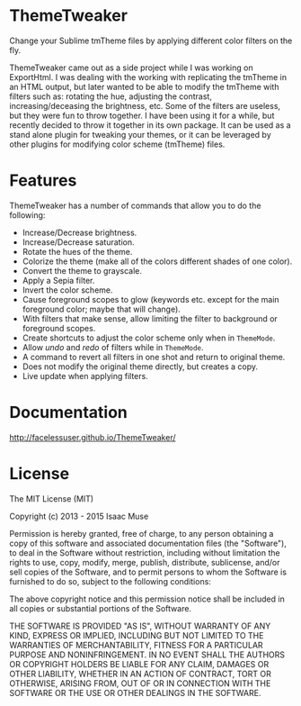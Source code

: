 # ThemeTweaker
Change your Sublime tmTheme files by applying different color filters on the fly.

ThemeTweaker came out as a side project while I was working on ExportHtml.  I was dealing with the working with replicating the tmTheme in an HTML output, but later wanted to be able to modify the tmTheme with filters such as: rotating the hue, adjusting the contrast, increasing/deceasing the brightness, etc.  Some of the filters are useless, but they were fun to throw together.  I have been using it for a while, but recently decided to throw it together in its own package.  It can be used as a stand alone plugin for tweaking your themes, or it can be leveraged by other plugins for modifying color scheme (tmTheme) files.

# Features
ThemeTweaker has a number of commands that allow you to do the following:

- Increase/Decrease brightness.
- Increase/Decrease saturation.
- Rotate the hues of the theme.
- Colorize the theme (make all of the colors different shades of one color).
- Convert the theme to grayscale.
- Apply a Sepia filter.
- Invert the color scheme.
- Cause foreground scopes to glow (keywords etc. except for the main foreground color; maybe that will change).
- With filters that make sense, allow limiting the filter to background or foreground scopes.
- Create shortcuts to adjust the color scheme only when in `ThemeMode`.
- Allow *undo* and *redo* of filters while in `ThemeMode`.
- A command to revert all filters in one shot and return to original theme.
- Does not modify the original theme directly, but creates a copy.
- Live update when applying filters.

# Documentation
http://facelessuser.github.io/ThemeTweaker/

# License
The MIT License (MIT)

Copyright (c) 2013 - 2015 Isaac Muse

Permission is hereby granted, free of charge, to any person obtaining a copy of
this software and associated documentation files (the "Software"), to deal in
the Software without restriction, including without limitation the rights to
use, copy, modify, merge, publish, distribute, sublicense, and/or sell copies of
the Software, and to permit persons to whom the Software is furnished to do so,
subject to the following conditions:

The above copyright notice and this permission notice shall be included in all
copies or substantial portions of the Software.

THE SOFTWARE IS PROVIDED "AS IS", WITHOUT WARRANTY OF ANY KIND, EXPRESS OR
IMPLIED, INCLUDING BUT NOT LIMITED TO THE WARRANTIES OF MERCHANTABILITY, FITNESS
FOR A PARTICULAR PURPOSE AND NONINFRINGEMENT. IN NO EVENT SHALL THE AUTHORS OR
COPYRIGHT HOLDERS BE LIABLE FOR ANY CLAIM, DAMAGES OR OTHER LIABILITY, WHETHER
IN AN ACTION OF CONTRACT, TORT OR OTHERWISE, ARISING FROM, OUT OF OR IN
CONNECTION WITH THE SOFTWARE OR THE USE OR OTHER DEALINGS IN THE SOFTWARE.
